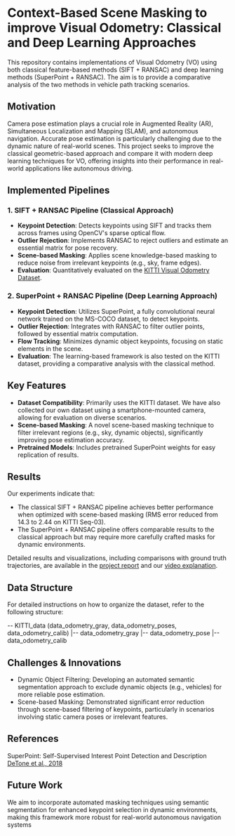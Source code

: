 # **Context-Based Scene Masking to improve Visual Odometry: Classical and Deep Learning Approaches**

This repository contains implementations of Visual Odometry (VO) using both classical feature-based methods (SIFT + RANSAC) and deep learning methods (SuperPoint + RANSAC). The aim is to provide a comparative analysis of the two methods in vehicle path tracking scenarios.

## **Motivation**
Camera pose estimation plays a crucial role in Augmented Reality (AR), Simultaneous Localization and Mapping (SLAM), and autonomous navigation. Accurate pose estimation is particularly challenging due to the dynamic nature of real-world scenes. This project seeks to improve the classical geometric-based approach and compare it with modern deep learning techniques for VO, offering insights into their performance in real-world applications like autonomous driving.

## **Implemented Pipelines**

### **1. SIFT + RANSAC Pipeline (Classical Approach)**
- **Keypoint Detection**: Detects keypoints using SIFT and tracks them across frames using OpenCV's sparse optical flow.
- **Outlier Rejection**: Implements RANSAC to reject outliers and estimate an essential matrix for pose recovery.
- **Scene-based Masking**: Applies scene knowledge-based masking to reduce noise from irrelevant keypoints (e.g., sky, frame edges).
- **Evaluation**: Quantitatively evaluated on the [KITTI Visual Odometry Dataset](http://www.cvlibs.net/datasets/kitti/eval_odometry.php).

### **2. SuperPoint + RANSAC Pipeline (Deep Learning Approach)**
- **Keypoint Detection**: Utilizes SuperPoint, a fully convolutional neural network trained on the MS-COCO dataset, to detect keypoints.
- **Outlier Rejection**: Integrates with RANSAC to filter outlier points, followed by essential matrix computation.
- **Flow Tracking**: Minimizes dynamic object keypoints, focusing on static elements in the scene.
- **Evaluation**: The learning-based framework is also tested on the KITTI dataset, providing a comparative analysis with the classical method.

## **Key Features**
- **Dataset Compatibility**: Primarily uses the KITTI dataset. We have also collected our own dataset using a smartphone-mounted camera, allowing for evaluation on diverse scenarios.
- **Scene-based Masking**: A novel scene-based masking technique to filter irrelevant regions (e.g., sky, dynamic objects), significantly improving pose estimation accuracy.
- **Pretrained Models**: Includes pretrained SuperPoint weights for easy replication of results.
  
## **Results**
Our experiments indicate that:
- The classical SIFT + RANSAC pipeline achieves better performance when optimized with scene-based masking (RMS error reduced from 14.3 to 2.44 on KITTI Seq-03).
- The SuperPoint + RANSAC pipeline offers comparable results to the classical approach but may require more carefully crafted masks for dynamic environments.

Detailed results and visualizations, including comparisons with ground truth trajectories, are available in the [project report](Report.pdf) and our [video explanation](https://www.youtube.com/watch?v=o0zFLPSKSic).


## **Data Structure**
For detailed instructions on how to organize the dataset, refer to the following structure:

-- KITTI_data (data_odometry_gray, data_odometry_poses, data_odometry_calib)
    |-- data_odometry_gray
    |-- data_odometry_pose
    |-- data_odometry_calib

## **Challenges & Innovations**
- Dynamic Object Filtering: Developing an automated semantic segmentation approach to exclude dynamic objects (e.g., vehicles) for more reliable pose estimation.
- Scene-based Masking: Demonstrated significant error reduction through scene-based filtering of keypoints, particularly in scenarios involving static camera poses or irrelevant features.

## **References**
SuperPoint: Self-Supervised Interest Point Detection and Description [DeTone et al., 2018](https://arxiv.org/abs/1712.07629)

## **Future Work**
We aim to incorporate automated masking techniques using semantic segmentation for enhanced keypoint selection in dynamic environments, making this framework more robust for real-world autonomous navigation systems

